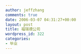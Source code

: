 ```yaml
---
author: jeffzhang
comments: true
date: 2006-03-07 04:31:27+00:00
layout: post
title: 福瑞德公司
wordpress_id: 322
categories:
- 毕业
---
```


